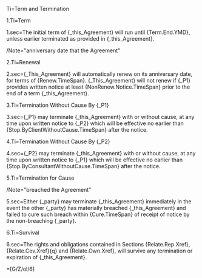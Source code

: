 Ti=Term and Termination

1.Ti=Term

1.sec=The initial term of {_this_Agreement} will run until {Term.End.YMD}, unless earlier terminated as provided in {_this_Agreement}.

/Note="anniversary date that the Agreement"

2.Ti=Renewal

2.sec={_This_Agreement} will automatically renew on its anniversary date, for terms of {Renew.TimeSpan}.   {_This_Agreement} will not renew if {_P1} provides written notice at least {NonRenew.Notice.TimeSpan} prior to the end of a term {_this_Agreement}.

3.Ti=Termination Without Cause By {_P1}

3.sec={_P1} may terminate {_this_Agreement} with or without cause, at any time upon written notice to {_P2} which will be effective no earlier than {Stop.ByClientWithoutCause.TimeSpan} after the notice. 

4.Ti=Termination Without Cause By {_P2}

4.sec={_P2} may terminate {_this_Agreement} with or without cause, at any time upon written notice to {_P1} which will be effective no earlier than {Stop.ByConsultantWithoutCause.TimeSpan} after the notice. 

5.Ti=Termination for Cause

/Note="breached the Agreement"

5.sec=Either {_party} may terminate {_this_Agreement} immediately in the event the other {_party} has materially breached {_this_Agreement} and failed to cure such breach within {Cure.TimeSpan} of receipt of notice by the non-breaching {_party}. 

6.Ti=Survival

6.sec=The rights and obligations contained in Sections {Relate.Rep.Xref}, {Relate.Cov.Xref}{q} and {Relate.Own.Xref}, will survive any termination or expiration of {_this_Agreement}.

=[G/Z/ol/6]